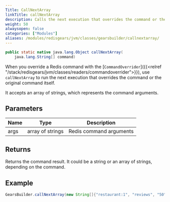 ```yaml
---
Title: CallNextArray
linkTitle: callNextArray
description: Calls the next execution that overrides the command or the original command itself.
weight: 50
alwaysopen: false
categories: ["Modules"]
aliases: /modules/redisgears/jvm/classes/gearsbuilder/callnextarray/
---
```


```java
public static native java.lang.Object callNextArray(
    java.lang.String[] command)
```

When you override a Redis command with the [`CommandOverrider`]({{<relref "/stack/redisgears/jvm/classes/readers/commandoverrider">}}), use `callNextArray` to run the next execution that overrides the command or the original command itself.

It accepts an array of strings, which represents the command arguments.

## Parameters

| Name | Type | Description |
|------|------|-------------|
| args | array of strings | Redis command arguments |

## Returns

Returns the command result. It could be a string or an array of strings, depending on the command.

## Example

```java
GearsBuilder.callNextArray(new String[]{"restaurant:1", "reviews", "50"});
```